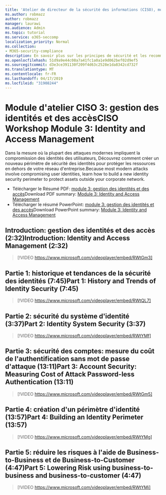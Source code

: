 ```yaml
---
title: 'Atelier de directeur de la sécurité des informations (CISO), module 3: identité et gestion des accès'
ms.author: robmazz
author: robmazz
manager: laurawi
ms.audience: Admin
ms.topic: tutorial
ms.service: o365-seccomp
localization_priority: Normal
ms.collection:
- M365-security-compliance
description: En savoir plus sur les principes de sécurité et les recommandations pour la modernisation de la sécurité dans votre organisation.
ms.openlocfilehash: 51d9a9e44c08a7a41fc1a0a1e9d062bef02d9ef5
ms.sourcegitcommit: d3e3ce391130f209f4d63c2528e1da8342cd732f
ms.translationtype: MT
ms.contentlocale: fr-FR
ms.lasthandoff: 04/17/2019
ms.locfileid: "31908244"
---
```

# <a name="ciso-workshop-module-3-identity-and-access-management"></a><span data-ttu-id="c4a98-103">Module d'atelier CISO 3: gestion des identités et des accès</span><span class="sxs-lookup"><span data-stu-id="c4a98-103">CISO Workshop Module 3: Identity and Access Management</span></span> 

<span data-ttu-id="c4a98-104">Dans la mesure où la plupart des attaques modernes impliquent la compromission des identités des utilisateurs, Découvrez comment créer un nouveau périmètre de sécurité des identités pour protéger les ressources en dehors de votre réseau d'entreprise.</span><span class="sxs-lookup"><span data-stu-id="c4a98-104">Because most modern attacks involve compromising user identities, learn how to build a new identity security perimeter to protect assets outside your corporate network.</span></span>

- <span data-ttu-id="c4a98-105">Télécharger le Résumé PDF: [module 3: gestion des identités et des accès](media/ciso-workshop-3-identity-protection.pdf)</span><span class="sxs-lookup"><span data-stu-id="c4a98-105">Download PDF summary: [Module 3: Identity and Access Management](media/ciso-workshop-3-identity-protection.pdf)</span></span>
- <span data-ttu-id="c4a98-106">Télécharger le résumé PowerPoint: [module 3: gestion des identités et des accès](https://docs.microsoft.com/office365/securitycompliance/media/ciso-workshop-3-identity-protection.pptx)</span><span class="sxs-lookup"><span data-stu-id="c4a98-106">Download PowerPoint summary: [Module 3: Identity and Access Management](https://docs.microsoft.com/office365/securitycompliance/media/ciso-workshop-3-identity-protection.pptx)</span></span>

## <a name="introduction-identity-and-access-management-232"></a><span data-ttu-id="c4a98-107">Introduction: gestion des identités et des accès (2:32)</span><span class="sxs-lookup"><span data-stu-id="c4a98-107">Introduction: Identity and Access Management (2:32)</span></span>

> [!VIDEO https://www.microsoft.com/videoplayer/embed/RWtGm3]

## <a name="part-1-history-and-trends-of-identity-security-745"></a><span data-ttu-id="c4a98-108">Partie 1: historique et tendances de la sécurité des identités (7:45)</span><span class="sxs-lookup"><span data-stu-id="c4a98-108">Part 1: History and Trends of Identity Security (7:45)</span></span>

> [!VIDEO https://www.microsoft.com/videoplayer/embed/RWtQL7]

## <a name="part-2-identity-system-security-337"></a><span data-ttu-id="c4a98-109">Partie 2: sécurité du système d'identité (3:37)</span><span class="sxs-lookup"><span data-stu-id="c4a98-109">Part 2: Identity System Security (3:37)</span></span>

> [!VIDEO https://www.microsoft.com/videoplayer/embed/RWtYMf]

## <a name="part-3-account-security-measuring-cost-of-attack-password-less-authentication-1311"></a><span data-ttu-id="c4a98-110">Partie 3: sécurité des comptes: mesure du coût de l'authentification sans mot de passe d'attaque (13:11)</span><span class="sxs-lookup"><span data-stu-id="c4a98-110">Part 3: Account Security: Measuring Cost of Attack Password-less Authentication (13:11)</span></span>

> [!VIDEO https://www.microsoft.com/videoplayer/embed/RWtGm5]

## <a name="part-4-building-an-identity-perimeter-1357"></a><span data-ttu-id="c4a98-111">Partie 4: création d'un périmètre d'identité (13:57)</span><span class="sxs-lookup"><span data-stu-id="c4a98-111">Part 4: Building an Identity Perimeter (13:57)</span></span>

> [!VIDEO https://www.microsoft.com/videoplayer/embed/RWtYMg]

## <a name="part-5-lowering-risk-using-business-to-business-and-business-to-customer-447"></a><span data-ttu-id="c4a98-112">Partie 5: réduire les risques à l'aide de Business-to-Business et de Business-to-Customer (4:47)</span><span class="sxs-lookup"><span data-stu-id="c4a98-112">Part 5: Lowering Risk using business-to-business and business-to-customer (4:47)</span></span>

> [!VIDEO https://www.microsoft.com/videoplayer/embed/RWtYMi]